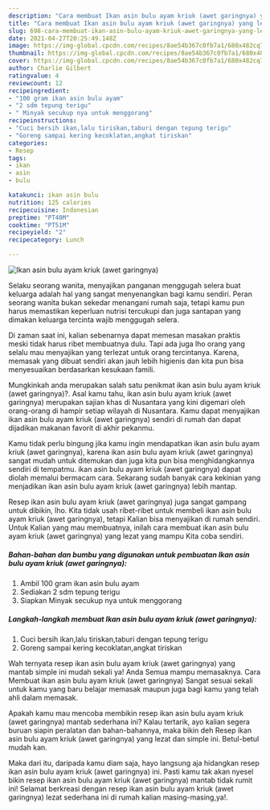 ```yaml
---
description: "Cara membuat Ikan asin bulu ayam kriuk (awet garingnya) yang lezat Untuk Jualan"
title: "Cara membuat Ikan asin bulu ayam kriuk (awet garingnya) yang lezat Untuk Jualan"
slug: 698-cara-membuat-ikan-asin-bulu-ayam-kriuk-awet-garingnya-yang-lezat-untuk-jualan
date: 2021-04-27T20:25:49.148Z
image: https://img-global.cpcdn.com/recipes/8ae54b367c0fb7a1/680x482cq70/ikan-asin-bulu-ayam-kriuk-awet-garingnya-foto-resep-utama.jpg
thumbnail: https://img-global.cpcdn.com/recipes/8ae54b367c0fb7a1/680x482cq70/ikan-asin-bulu-ayam-kriuk-awet-garingnya-foto-resep-utama.jpg
cover: https://img-global.cpcdn.com/recipes/8ae54b367c0fb7a1/680x482cq70/ikan-asin-bulu-ayam-kriuk-awet-garingnya-foto-resep-utama.jpg
author: Charlie Gilbert
ratingvalue: 4
reviewcount: 12
recipeingredient:
- "100 gram ikan asin bulu ayam"
- "2 sdm tepung terigu"
- " Minyak secukup nya untuk menggorang"
recipeinstructions:
- "Cuci bersih ikan,lalu tiriskan,taburi dengan tepung terigu"
- "Goreng sampai kering kecoklatan,angkat tiriskan"
categories:
- Resep
tags:
- ikan
- asin
- bulu

katakunci: ikan asin bulu 
nutrition: 125 calories
recipecuisine: Indonesian
preptime: "PT40M"
cooktime: "PT51M"
recipeyield: "2"
recipecategory: Lunch

---
```



![Ikan asin bulu ayam kriuk (awet garingnya)](https://img-global.cpcdn.com/recipes/8ae54b367c0fb7a1/680x482cq70/ikan-asin-bulu-ayam-kriuk-awet-garingnya-foto-resep-utama.jpg)

Selaku seorang wanita, menyajikan panganan menggugah selera buat keluarga adalah hal yang sangat menyenangkan bagi kamu sendiri. Peran seorang  wanita bukan sekedar menangani rumah saja, tetapi kamu pun harus memastikan keperluan nutrisi tercukupi dan juga santapan yang dimakan keluarga tercinta wajib menggugah selera.

Di zaman  saat ini, kalian sebenarnya dapat memesan masakan praktis meski tidak harus ribet membuatnya dulu. Tapi ada juga lho orang yang selalu mau menyajikan yang terlezat untuk orang tercintanya. Karena, memasak yang dibuat sendiri akan jauh lebih higienis dan kita pun bisa menyesuaikan berdasarkan kesukaan famili. 



Mungkinkah anda merupakan salah satu penikmat ikan asin bulu ayam kriuk (awet garingnya)?. Asal kamu tahu, ikan asin bulu ayam kriuk (awet garingnya) merupakan sajian khas di Nusantara yang kini digemari oleh orang-orang di hampir setiap wilayah di Nusantara. Kamu dapat menyajikan ikan asin bulu ayam kriuk (awet garingnya) sendiri di rumah dan dapat dijadikan makanan favorit di akhir pekanmu.

Kamu tidak perlu bingung jika kamu ingin mendapatkan ikan asin bulu ayam kriuk (awet garingnya), karena ikan asin bulu ayam kriuk (awet garingnya) sangat mudah untuk ditemukan dan juga kita pun bisa menghidangkannya sendiri di tempatmu. ikan asin bulu ayam kriuk (awet garingnya) dapat diolah memalui bermacam cara. Sekarang sudah banyak cara kekinian yang menjadikan ikan asin bulu ayam kriuk (awet garingnya) lebih mantap.

Resep ikan asin bulu ayam kriuk (awet garingnya) juga sangat gampang untuk dibikin, lho. Kita tidak usah ribet-ribet untuk membeli ikan asin bulu ayam kriuk (awet garingnya), tetapi Kalian bisa menyajikan di rumah sendiri. Untuk Kalian yang mau membuatnya, inilah cara membuat ikan asin bulu ayam kriuk (awet garingnya) yang lezat yang mampu Kita coba sendiri.

<!--inarticleads1-->

##### Bahan-bahan dan bumbu yang digunakan untuk pembuatan Ikan asin bulu ayam kriuk (awet garingnya):

1. Ambil 100 gram ikan asin bulu ayam
1. Sediakan 2 sdm tepung terigu
1. Siapkan  Minyak secukup nya untuk menggorang




<!--inarticleads2-->

##### Langkah-langkah membuat Ikan asin bulu ayam kriuk (awet garingnya):

1. Cuci bersih ikan,lalu tiriskan,taburi dengan tepung terigu
1. Goreng sampai kering kecoklatan,angkat tiriskan




Wah ternyata resep ikan asin bulu ayam kriuk (awet garingnya) yang mantab simple ini mudah sekali ya! Anda Semua mampu memasaknya. Cara Membuat ikan asin bulu ayam kriuk (awet garingnya) Sangat sesuai sekali untuk kamu yang baru belajar memasak maupun juga bagi kamu yang telah ahli dalam memasak.

Apakah kamu mau mencoba membikin resep ikan asin bulu ayam kriuk (awet garingnya) mantab sederhana ini? Kalau tertarik, ayo kalian segera buruan siapin peralatan dan bahan-bahannya, maka bikin deh Resep ikan asin bulu ayam kriuk (awet garingnya) yang lezat dan simple ini. Betul-betul mudah kan. 

Maka dari itu, daripada kamu diam saja, hayo langsung aja hidangkan resep ikan asin bulu ayam kriuk (awet garingnya) ini. Pasti kamu tak akan nyesel bikin resep ikan asin bulu ayam kriuk (awet garingnya) mantab tidak rumit ini! Selamat berkreasi dengan resep ikan asin bulu ayam kriuk (awet garingnya) lezat sederhana ini di rumah kalian masing-masing,ya!.

